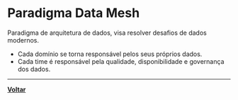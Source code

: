 # Paradigma Data Mesh
Paradigma de arquitetura de dados, visa resolver desafios de dados modernos.
- Cada domínio se torna responsável pelos seus próprios dados.
- Cada time é responsável pela qualidade, disponibilidade e governança dos dados.
---
**[Voltar](./data-fundamentals.md)**